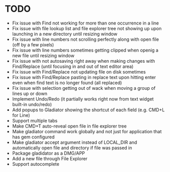 # TODO

- Fix issue with Find not working for more than one occurrence in a line
- Fix issue with file lookup list and file explorer tree not showing up upon launching in a new directory until resizing window
- Fix issue with line numbers not scrolling perfectly along with open file (off by a few pixels)
- Fix issue with line numbers sometimes getting clipped when openig a new file until resizing window
- Fix issue with not autosaving right away when making changes with Find/Replace (until focusing in and out of text editor area)
- Fix issue with Find/Replace not updating file on disk sometimes
- Fix issue with Find/Replace pasting in replace text upon hitting enter even when find text is no longer found (all replaced) 
- Fix issue with selection getting out of wack when moving a group of lines up or down
- Implement Undo/Redo (it partially works right now from text widget built-in undo/redo)
- Add popups to Gladiator showing the shortcut of each field (e.g. CMD+L for Line)
- Support multiple tabs
- Make CMD+T auto-reveal open file in file explorer tree
- Make gladiator command work globally and not just for application that has gem configured
- Make gladiator accept argument instead of LOCAL_DIR and automatically open file and directory if file was passed in
- Package gladidator as a DMG/APP
- Add a new file through File Explorer
- Support autocomplete
